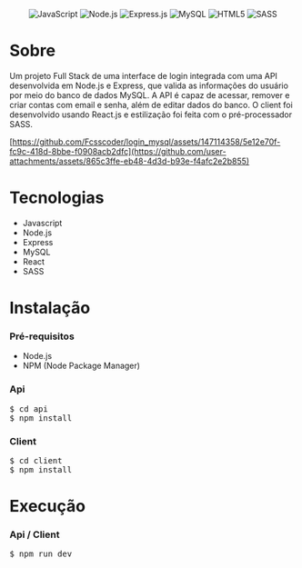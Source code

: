 <p align="center">
    <img src="https://img.shields.io/badge/JavaScript-F7DF1E?style=for-the-badge&logo=javascript&logoColor=black" alt="JavaScript"></img>
    <img src="https://img.shields.io/badge/Node.js-43853D?style=for-the-badge&logo=node.js&logoColor=white" alt="Node.js"></img>
    <img src="https://img.shields.io/badge/Express.js-404D59?style=for-the-badge" alt="Express.js"></img>
    <img src="https://img.shields.io/badge/MySQL-00000F?style=for-the-badge&logo=mysql&logoColor=white" alt="MySQL"></img>
    <img src="https://img.shields.io/badge/React-20232A?style=for-the-badge&logo=react&logoColor=61DAFB" alt="HTML5"></img>
    <img src="https://img.shields.io/badge/Sass-CC6699?style=for-the-badge&logo=sass&logoColor=white" alt="SASS"></img>
</p>

# Sobre

Um projeto Full Stack de uma interface de login integrada com uma API desenvolvida em Node.js e Express, que valida as informações do usuário por meio do banco de dados MySQL. A API é capaz de acessar, remover e criar contas com email e senha, além de editar dados do banco. O client foi desenvolvido usando React.js e estilização foi feita com o pré-processador SASS.

[https://github.com/Fcsscoder/login_mysql/assets/147114358/5e12e70f-fc9c-418d-8bbe-f0908acb2dfc](https://github.com/user-attachments/assets/865c3ffe-eb48-4d3d-b93e-f4afc2e2b855)

# Tecnologias

* Javascript
* Node.js
* Express
* MySQL
* React
* SASS

# Instalação

### Pré-requisitos

- Node.js
- NPM (Node Package Manager)

### Api
<pre>
$ cd api
$ npm install
</pre>


### Client
<pre>
$ cd client
$ npm install
</pre>

# Execução

### Api / Client
<pre>$ npm run dev</pre>
